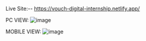 Live Site:-- https://vouch-digital-internship.netlify.app/

PC VIEW:
![image](https://user-images.githubusercontent.com/60726609/155466586-2987d660-7cd5-4406-bdb3-e909c0a229dc.png)


MOBILE VIEW:
![image](https://user-images.githubusercontent.com/60726609/155466607-375f8816-b454-4ff4-90e3-7d5f0b040fd4.png)
